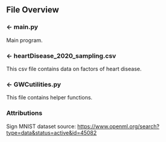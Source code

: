 ## File Overview

### ← main.py
Main program.

### ← heartDisease_2020_sampling.csv
This csv file contains data on factors of heart disease.

### ← GWCutilities.py
This file contains helper functions.

###  Attributions
Sign MNIST dataset source: https://www.openml.org/search?type=data&status=active&id=45082

